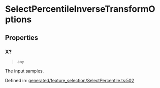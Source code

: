 # SelectPercentileInverseTransformOptions

## Properties

### X?

> `any`

The input samples.

Defined in:  [generated/feature\_selection/SelectPercentile.ts:502](https://github.com/transitive-bullshit/scikit-learn-ts/blob/122b3c0/packages/sklearn/src/generated/feature_selection/SelectPercentile.ts#L502)

